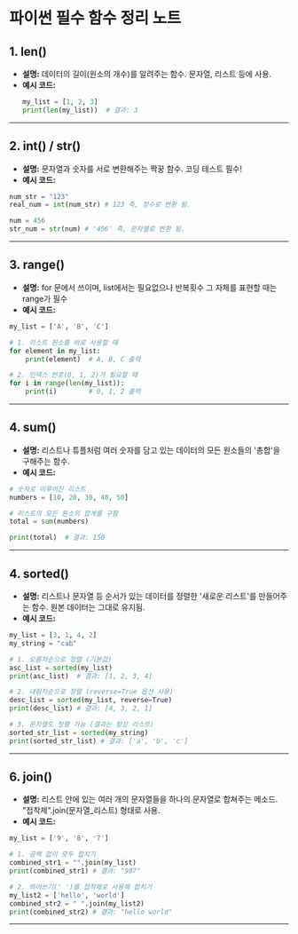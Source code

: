 # 파이썬 필수 함수 정리 노트

## 1. len()
- **설명:** 데이터의 길이(원소의 개수)를 알려주는 함수. 문자열, 리스트 등에 사용.
- **예시 코드:**
  ```python
  my_list = [1, 2, 3]
  print(len(my_list))  # 결과: 3
  ```

---

## 2. int() / str()
- **설명:** 문자열과 숫자를 서로 변환해주는 짝꿍 함수. 코딩 테스트 필수!
- **예시 코드:**
```python
num_str = "123"
real_num = int(num_str) # 123 즉, 정수로 변환 됨.

num = 456
str_num = str(num) # '456' 즉, 문자열로 변환 됨.
```

---

## 3. range()
- **설명:** for 문에서 쓰이며, list에서는 필요없으나 반복횟수 그 자체를 표현할 때는 range가 필수
- **예시 코드:**
```python
my_list = ['A', 'B', 'C']

# 1. 리스트 원소를 바로 사용할 때
for element in my_list:
    print(element)  # A, B, C 출력

# 2. 인덱스 번호(0, 1, 2)가 필요할 때
for i in range(len(my_list)):
    print(i)        # 0, 1, 2 출력
```

---

## 4. sum()
- **설명:** 리스트나 튜플처럼 여러 숫자를 담고 있는 데이터의 모든 원소들의 '총합'을 구해주는 함수.
- **예시 코드:**
```python
# 숫자로 이루어진 리스트
numbers = [10, 20, 30, 40, 50]

# 리스트의 모든 원소의 합계를 구함
total = sum(numbers)

print(total)  # 결과: 150
```

---

## 4. sorted()
- **설명:** 리스트나 문자열 등 순서가 있는 데이터를 정렬한 '새로운 리스트'를 만들어주는 함수. 원본 데이터는 그대로 유지됨.
- **예시 코드:**
```python
my_list = [3, 1, 4, 2]
my_string = "cab"

# 1. 오름차순으로 정렬 (기본값)
asc_list = sorted(my_list)
print(asc_list)  # 결과: [1, 2, 3, 4]

# 2. 내림차순으로 정렬 (reverse=True 옵션 사용)
desc_list = sorted(my_list, reverse=True)
print(desc_list) # 결과: [4, 3, 2, 1]

# 3. 문자열도 정렬 가능 (결과는 항상 리스트)
sorted_str_list = sorted(my_string)
print(sorted_str_list) # 결과: ['a', 'b', 'c']
```

---

## 6. join()
- **설명:** 리스트 안에 있는 여러 개의 문자열들을 하나의 문자열로 합쳐주는 메소드. "접착제".join(문자열_리스트) 형태로 사용.
- **예시 코드:**
```python
my_list = ['9', '8', '7']

# 1. 공백 없이 모두 합치기
combined_str1 = "".join(my_list)
print(combined_str1) # 결과: "987"

# 2. 띄어쓰기(' ')를 접착제로 사용해 합치기
my_list2 = ['hello', 'world']
combined_str2 = " ".join(my_list2)
print(combined_str2) # 결과: "hello world"
```

---

